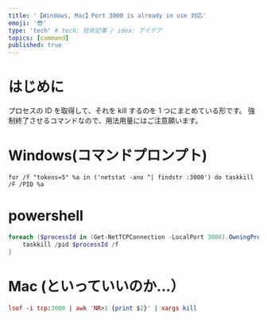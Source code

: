 ```yaml
---
title: '【Windows, Mac】Port 3000 is already in use 対応'
emoji: '😎'
type: 'tech' # tech: 技術記事 / idea: アイデア
topics: [command]
published: true
---
```


# はじめに

プロセスの ID を取得して、それを kill するのを 1 つにまとめている形です。
強制終了させるコマンドなので、用法用量にはご注意願います。

# Windows(コマンドプロンプト)

```windows(コマンドプロンプト)
for /f "tokens=5" %a in ('netstat -ano ^| findstr :3000') do taskkill /F /PID %a
```

# powershell

```powershell
foreach ($processId in (Get-NetTCPConnection -LocalPort 3000).OwningProcess) {
    taskkill /pid $processId /f
}
```

# Mac (といっていいのか...）

```mac
lsof -i tcp:3000 | awk 'NR>1 {print $2}' | xargs kill
```
